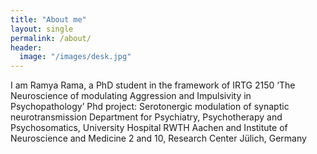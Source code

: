 ```yaml
---
title: "About me"
layout: single
permalink: /about/
header:
  image: "/images/desk.jpg"
---
```

I am Ramya Rama, a PhD student in the framework of IRTG 2150 ‘The Neuroscience of modulating Aggression and Impulsivity in Psychopathology’
Phd project: Serotonergic modulation of synaptic neurotransmission
Department for Psychiatry, Psychotherapy and Psychosomatics,
University Hospital RWTH Aachen and
Institute of Neuroscience and Medicine 2 and 10,
Research Center Jülich, Germany  
